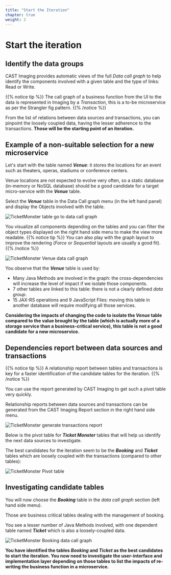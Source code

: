 ```yaml
---
title: "Start the Iteration"
chapter: true
weight: 2
---
```


# Start the iteration 

## Identify the data groups 

CAST Imaging provides automatic views of the full _Data call graph_ to help identify the components involved with a given table and the type of links: Read or Write. 

{{% notice tip %}}
The call graph of a business function from the UI to the data is represented in Imaging by a _Transaction_, this is a to-be microservice as per the Strangler fig pattern.
{{% /notice %}}

From the list of relations between data sources and transactions, you can pinpoint the loosely coupled data, having the lesser adherence to the transactions. **Those will be the starting point of an iteration.**

## Example of a non-suitable selection for a new microservice 

Let's start with the table named ***Venue***: it stores the locations for an event such as theaters, operas, stadiums or conference centers. 

Venue locations are not expected to evolve very often, so a static database (in-memory or NoSQL database) should be a good candidate for a target micro-service with the ***Venue*** table. 

Select the ***Venue*** table in the Data Call graph menu (in the left hand panel) and display the Objects involved with the table. 

![TicketMonster table go to data call graph](/images/M2M_8.png)

You visualize all components depending on the tables and you can filter the object types displayed on the right hand side menu to make the view more readable. 
{{% notice tip %}}
You can also play with the graph layout to improve the rendering (_Force_ or _Sequential_ layouts are usually a good fit). 
{{% /notice %}}
 
![TicketMonster Venue data call graph](/images/M2M_9.png)

You observe that the ***Venue*** table is used by: 
- Many Java Methods are involved in the graph: the cross-dependencies will increase the level of impact if we isolate those components.
- 7 other tables are linked to this table: there is not a clearly defined _data group_.
- 15 JAX-RS operations and 9 JavaScript Files: moving this table in another database will require modifying all those services.

**Considering the impacts of changing the code to isolate the _Venue_ table compared to the value brought by the table (which is actually more of a storage service than a business-critical service), this table is not a good candidate for a new microservice.** 

## Dependencies report between data sources and transactions 
{{% notice tip %}}
A relationship report between tables and transactions is key for a faster identification of the candidate tables for the iteration.
{{% /notice %}}

You can use the report generated by CAST Imaging to get such a pivot table very quickly. 

Relationship reports between data sources and transactions can be generated from the CAST Imaging Report section in the right hand side menu.

![TicketMonster generate transactions report](/images/M2M_10.png)

Below is the pivot table for ***Ticket Monster*** tables that will help us identify the next data sources to investigate.  

The best candidates for the iteration seem to be the ***Booking*** and ***Ticket*** tables which are loosely coupled with the transactions (compared to other tables): 

![TicketMonster Pivot table](/images/M2M_11.png)

## Investigating candidate tables 

You will now choose the ***Booking*** table in the _data call graph_ section (left hand side menu). 

Those are business critical tables dealing with the management of booking. 

You see a lesser number of Java Methods involved, with one dependent table named ***Ticket*** which is also a loosely-coupled data. 

![TicketMonster Booking data call graph](/images/M2M_12.png)

**You have identified the tables _Booking_ and _Ticket_ as the best candidates to start the iteration. You now need to investigate the user-interface and implementation layer depending on those tables to list the impacts of re-writing the business function in a microservice.** 